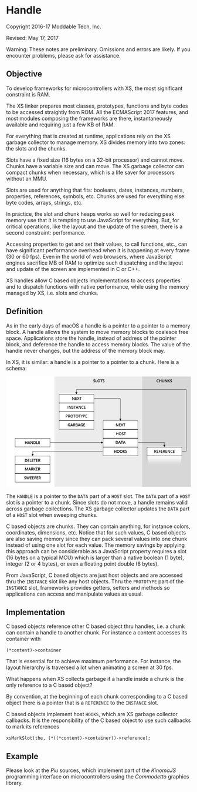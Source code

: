 # Handle

Copyright 2016-17 Moddable Tech, Inc.

Revised: May 17, 2017

Warning: These notes are preliminary. Omissions and errors are likely. If you encounter problems, please ask for assistance.


## Objective

To develop frameworks for microcontrollers with XS, the most significant constraint is RAM. 

The XS linker prepares most classes, prototypes, functions and byte codes to be accessed straightly from ROM. All the ECMAScript 2017 features, and most modules composing the frameworks are there, instantaneously available and requiring just a few KB of RAM.

For everything that is created at runtime, applications rely on the XS garbage collector to manage memory. XS divides memory into two zones: the slots and the chunks. 

Slots have a fixed size (16 bytes on a 32-bit processor) and cannot move. Chunks have a variable size and can move. The XS garbage collector can compact chunks when necessary, which is a life saver for processors without an MMU. 

Slots are used for anything that fits: booleans, dates, instances, numbers, properties, references, symbols, etc. Chunks are used for everything else: byte codes, arrays, strings, etc.

In practice, the slot and chunk heaps works so well for reducing peak memory use that it is tempting to use JavaScript for everything. But, for critical operations, like the layout and the update of the screen, there is a second constraint: performance.

Accessing properties to get and set their values, to call functions, etc., can have significant performance overhead when it is happening at every frame (30 or 60 fps). Even in the world of web browsers, where JavaScript engines sacrifice MB of RAM to optimize such dispatching and the layout and update of the screen are implemented in C or C++.

XS handles allow C based objects implementations to access properties and to dispatch functions with native performance, while using the memory managed by XS, i.e. slots and chunks.

## Definition

As in the early days of macOS a handle is a pointer to a pointer to a memory block. A handle allows the system to move memory blocks to coalesce free space. Applications store the handle, instead of address of the pointer block, and deference the handle to access memory blocks. The value of the handle never changes, but the address of the memory block may.

In XS, it is similar: a handle is a pointer to a pointer to a chunk. Here is a schema:

![](./../assets/handle/handle.png)

The `HANDLE` is a pointer to the `DATA` part of a `HOST` slot. The `DATA` part of a `HOST` slot is a pointer to a chunk. Since slots do not move, a handle remains valid across garbage collections. The XS garbage collector updates the `DATA` part of a `HOST` slot when sweeping chunks.

C based objects are chunks. They can contain anything, for instance colors, coordinates, dimensions, etc. Notice that for such values, C based objects are also saving memory since they can pack several values into one chunk instead of using one slot for each value. The memory savings by applying this approach can be considerable as a JavaScript property requires a slot (16 bytes on a typical MCU) which is larger than a native boolean (1 byte), integer (2 or 4 bytes), or even a floating point double (8 bytes).

From JavaScript, C based objects are just host objects and are accessed thru the `INSTANCE` slot like any host objects. Thru the `PROTOTYPE` part of the `INSTANCE` slot, frameworks provides getters, setters and methods so applications can access and manipulate values as usual. 

## Implementation

C based objects reference other C based object thru handles, i.e. a chunk can contain a handle to another chunk. For instance a content accesses its container with

	(*content)->container
	
That is essential for to achieve maximum performance. For instance, the layout hierarchy is traversed a lot when animating a screen at 30 fps.

What happens when XS collects garbage if a handle inside a chunk is the only reference to a C based object?

By convention, at the beginning of each chunk corresponding to a C based object there is a pointer that is a `REFERENCE` to the `INSTANCE` slot.

C based objects implement host `HOOKS`, which are XS garbage collector callbacks. It is the responsibility of the C based object to use such callbacks to mark its references

	xsMarkSlot(the, (*((*content)->container))->reference);

## Example

Please look at the *Piu* sources, which implement part of the *KinomaJS* programming interface on microcontrollers using the *Commodetto* graphics library. 



